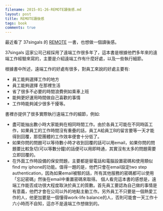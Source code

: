 ```yaml
---
filename: 2015-01-26-REMOTE讀後感.md
layout: post
title: REMOTE讀後感
tags: book
comments: true
---
```

最近看了 37singals 的 [REMOTE](https://www.amazon.com/Remote-Office-Required-Jason-Fried/dp/0804148988) 一書，也想做一個讀後感。

37singals 這家公司己經採用了遠端工作很多年了，這本書是根據他們多年來的遠端工作經驗來寫的，主要是介紹遠端工作有什麼好處，以及一些執行細節。

根據書中所述，遠端工作的好處有很多，對員工來說的好處主要有:
* 員工能夠選擇工作的地方
* 員工能夠選擇 在那裡生活
* 省了很多不必要的時間浪費例如乘車上班
* 能夠更好運用時間做自己喜歡的事情
* 工作時能夠減少很多干擾等。

書裡亦提供了很多實際執行遠端工作的細節，例如:
* 盡可能抽出數小時大家能夠在相同時間工作。由於各員工可能在不同時區工作，如果員工的工作時間沒有重疊的話，員工A給員工B的留言要等一天才能得到回覆，那麼團體的工作效率便會十分低了。
* 如果你問的問題可以等待數小時才收到回覆的話可以用email，如果你問的問題要比較急切(可以等數分鐘)的話便可以用即時通，其實沒有太多的問題需要立即回覆的。
* 在外面工作時設備的保安問題，主要都是替電話和電腦設置密碼和使用類似find my iphone的功能。值得一題的是，他們只會在email設定two step authentication，因為如果email被駭的話，所有其他服務的密碼都可以使用「忘記密碼」然後在email中重置密碼來取得。
個人看完這本書的感想是，遠端工作能否成功很大程度取決於員工的質數。首先員工要認為自己做的事情是有意義，他們才會在公司以外的地點主動工作。另外員工不只要是一個熱愛工作的人，他更加要是一個懂得work-life balance的人，否則可能會一天工作十六小時而不自知，這亦不是遠端工作想做到的。
